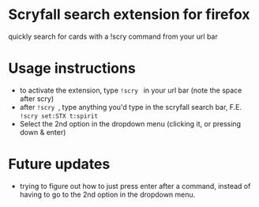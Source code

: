 # Scryfall search extension for firefox
quickly search for cards with a !scry command from your url bar

# Usage instructions
- to activate the extension, type `!scry ` in your url bar (note the space after scry)
- after `!scry `, type anything you'd type in the scryfall search bar, F.E. `!scry set:STX t:spirit`
- Select the 2nd option in the dropdown menu (clicking it, or pressing down & enter)

# Future updates
- trying to figure out how to just press enter after a command, instead of having to go to the 2nd option in the dropdown menu.